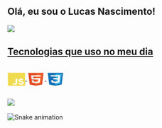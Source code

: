 ## Olá, eu sou o Lucas Nascimento!


  <div>
    <a href="https://github.com/Lucas-dev-dot">
    <img height="180em" src="https://github-readme-stats.vercel.app/api?username=Lucas-dev-dot&show_icons=true&theme=dark&include_all_commits=true&count_private=true"/>
  </div>

## Tecnologias que uso no meu dia      
  <div style="display: inline_block"><br>
    <img align="center" alt="Js" height="30" width="40" src="https://raw.githubusercontent.com/devicons/devicon/master/icons/javascript/javascript-plain.svg">
    <img align="center" alt="HTML" height="30" width="40" src="https://raw.githubusercontent.com/devicons/devicon/master/icons/html5/html5-original.svg">
    <img align="center" alt="CSS" height="30" width="40" src="https://raw.githubusercontent.com/devicons/devicon/master/icons/css3/css3-original.svg">
  </div>
  
 ##     
<div> 
  <a href="https://https://www.linkedin.com/in/lucas-lopes-7a3a461a2/" target="_blank"><img src="https://img.shields.io/badge/-LinkedIn-%230077B5?style=for-the-badge&logo=linkedin&logoColor=white" target="_blank"></a> 
 
  ![Snake animation](https://github.com/Lucas-dev-dot/blob/output/github-contribution-grid-snake.svg)
 
</div>
